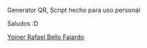 Generator QR, Script hecho para uso personal

Saludos :D

[Yoiner Rafael Bello Fajardo](https://www.linkedin.com/in/yoinerbello/)
